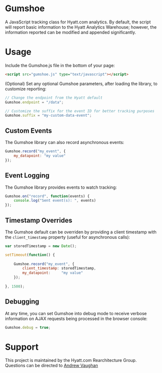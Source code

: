 # Gumshoe

A JavaScript tracking class for Hyatt.com analytics.  By default, the script will report basic
information to the Hyatt Analytics Warehouse; however, the information reported can be modified and
appended significantly.


# Usage

Include the Gumshoe.js file in the bottom of your page:

```html
<script src="gumshoe.js" type="text/javascript"></script>
```

(Optional) Set any optional Gumshoe parameters, after loading the library, to customize reporting:

```javascript
// Change the endpoint from the Hyatt default
Gumshoe.endpoint = "/data";

// Customize the suffix for the event ID for better tracking purposes
Gumshoe.suffix = "my-custom-data-event";
```

## Custom Events

The Gumshoe library can also record asynchronous events:

```javascript
Gumshoe.record("my_event", {
	my_datapoint: "my value"
});
```


## Event Logging

The Gumshoe library provides events to watch tracking:

```javascript
Gumshoe.on("record", function(events) {
	console.log("Sent event(s): ", events)
});
```


## Timestamp Overrides

The Gumshoe default can be overriden by providing a client timestamp with the `client_timestamp` 
property (useful for asynchronous calls):

```javascript
var storedTimestamp = new Date();

setTimeout(function() {
	
	Gumshoe.record("my_event", {
		client_timestamp: storedTimestamp,
		my_datapoint:     "my value"
	});
	
}, 1500);
```


## Debugging

At any time, you can set Gumshoe into debug mode to receive verbose information on AJAX requests being
processed in the browser console:

```javascript
Gumshoe.debug = true;
```


# Support

This project is maintained by the Hyatt.com Rearchitecture Group.  Questions can be directed to
[Andrew Vaughan](mailto:andrew.vaughan@hyatt.com)